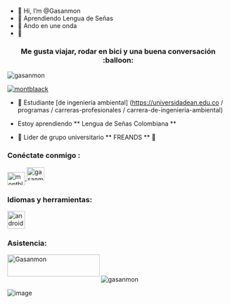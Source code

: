 - 👋 Hi, I’m @Gasanmon
- 👀 Aprendiendo Lengua de Señas
- 🌱 Ando en une onda
- 💞️ 

<h3 align = "center"> Me gusta viajar, rodar en bici y una buena conversación :balloon: </h3>

<p align = "left"> <img src = "https://komarev.com/ghpvc/?username=gasanmon&label=Profile%20views&color=0e75b6&style=flat" alt = "gasanmon" /> </p>

<p align = "left"> <a href = " https://twitter.com/montblaack "target =" blank "> <img src =" https://img.shields.io/twitter/follow/montblaack?logo=twitter&style=for-the-badge "alt =" montblaack "/> </a> </p>

- 🔭 Estudiante [de ingeniería ambiental] (https://universidadean.edu.co / programas / carreras-profesionales / carrera-de-ingenieria-ambiental)

- Estoy aprendiendo ** Lengua de Señas Colombiana ** 

- 👯 Lider de  grupo universitario ** FREANDS ** :full_moon_with_face:

<h3 align = "left"> Conéctate conmigo : </h3>
<p align = "left">
<a href="https://twitter.com/montblaack" target="blank"> <img align = "center" src = "https://raw.githubusercontent.com/rahuldkjain /github-profile-readme-generator/master/src/images/icons/Social/twitter.svg "alt =" montblaack "height =" 30 "width =" 40 "/> </a>
<a href =" https : //instagram.com/gasanmon "target =" blank "> <img align =" center "src =" https://raw.githubusercontent.com/rahuldkjain/github-profile-readme-generator/master/src/images /icons/Social/instagram.svg "alt =" gasanmon "height =" 30 "width =" 40 "/> </a>
</p>

<h3 align =" left "> Idiomas y herramientas: </h3>
<p align = "left"> <a href="https://developer.android.com" target="_blank"> <img src = "https://raw.githubusercontent.com/devicons/devicon/master/ icons / android / android-original-wordmark.svg "alt =" android "width =" 40 "height =" 40 "/> </a> </p>

<h3 align = "left"> Asistencia: </h3>
<p> <a href="https://www.buymeacoffee.com/Gasanmon"> <img align = "left" src = "https: // cdn .buymeacoffee.com / buttons / v2 / default-yellow.png "height =" 50 "width =" 210 "alt =" Gasanmon "/> </a> </p> <br> <br>

<p> <img align = "center" src = "https://github-readme-stats.vercel.app/api/top-langs?username=gasanmon&show_icons=true&locale=en&layout=compact" alt = "gasanmon" /> </p>

![image](https://user-images.githubusercontent.com/91491595/135310565-0c69cd20-4abb-46c6-9959-f8f5dd8975f6.png)
